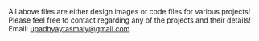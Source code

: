 All above files are either design images or code files for various projects! Please feel free to contact regarding any of the projects and their details! Email: upadhyaytasmaiy@gmail.com
